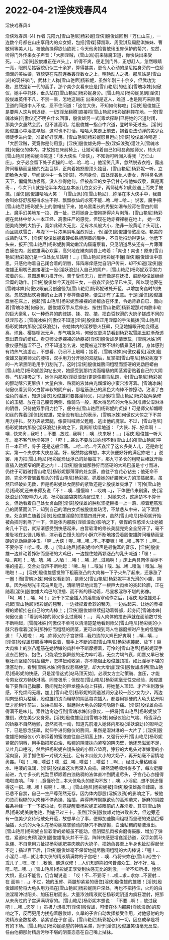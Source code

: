# 2022-04-21淫侠戏春风4



淫侠戏春风4



淫侠戏春风-(4) 作者 元阳九[雪山艳尼]杨彩妮[淫侠]殷俊雄回到「万仁山庄」，一连数个月都在山庄享用内的众女奴，包括[雪蝶]薛凯琪、周雯淇及周励淇姊妹、曹敏琍等美人儿，被他肏操得欲仙欲死；今天他肏捣曹敏琍玉臀保护的菊穴，忽然，听得门外传来女子声音：「大胆淫贼，{雪山派}前来除魔卫道，你快快出来受死。…」[淫侠]殷俊雄正在兴头上，听得不爽，便走到门外，正想赶人，忽然眼睛一亮，眼前尼姑容貌仍似三十余岁，算得甚美，更令人心动的是尼姑身旁的一位娇滴滴的美姑娘，容貌更在先前连番姦淫数女之上，明艳动人之极。那尼姑是{雪山派}的现任掌门，武林上人称[雪山艳尼]杨彩妮，虽然年刚三十余岁，但武功沈稳，显然是新一代的高手，那个美少女看来应是[雪山艳尼]的徒弟[雪魄冰姝]何傲仪，她手中托钵，垂头站在[雪山艳尼]杨彩妮身旁。[雪山艳尼]杨彩妮见到[淫侠]殷俊雄英伟不凡，不禁一呆，怎地这贼庄 出来的是这人，难道…也是刚巧来除魔卫道的同道中人不成，忍不住问道：「这位大侠，不知如何称唿」[淫侠]殷俊雄正是要两人这片刻迟疑，一记[淫龙翻腾]直接将[雪山艳尼]杨彩妮翻摔在地，一旁[雪魄冰姝]何傲仪还不明白什幺回事，殷俊雄另一式[毒龙探路]已将她的穴道封闭，那美少女虽然会武，但不甚高明，给殷俊雄一指点中穴道，登时晕死过去。[淫侠]殷俊雄心中淫念早起，这时也不打话，哈哈大笑走上前去，抱着没法动弹的美少女师徒步进内堂，准备好好享用。[雪山艳尼]杨彩妮怒目瞪向[淫侠]殷俊雄冷喝道：「大胆淫贼，究竟你是何用意」[淫侠]殷俊雄先将一股{淫妖浪劲}灌注入[雪魄冰姝]何傲仪的体内，才放她在床前椅上，让她可看着自己如可姦肏她师父，转头对[雪山艳尼]杨彩妮淫笑道：「本大侠名「淫侠」，不知妳可听闻入得我「万仁山庄」，女子必会留下处子贞操的…哈…哈…哈…」他淫笑几声，忽然脱去衣袍，露出胯间粗糙而坚硬的兇勐巨蟒，正向着她怒瞪顶头独目。[雪山艳尼]杨彩妮一听，立即脸色大变，早闻武林中一名[淫侠]，不问身份，四处淫姦仇人妻女，弄得臭名满天下，偏偏武功极高，没人奈得他何，但被姦淫的女子仍甘心待他如奴隶，真是离奇…，今次下山就是他半年内连姦本派几位女弟子，两师徒却如此般遇上而失手被擒。[淫侠]殷俊雄哈哈大笑︰「{雪山派}的[雪山艳尼] …妳落在本大侠手中，我自会叫妳舒舒服服得求生不得、飘飘欲仙的求死不能…哈…哈…哈…」说罢，魔手把[雪山艳尼]杨彩妮头上的僧帽扯下来，她乌黑柔长的秀髮如瀑布般泻在雪白的肩上，魔手幻美地东一拉、西一扯，已将她身上僧袍撕得片片剥落。[雪山艳尼]杨彩妮在武林中给人一本正经、高傲庄严的感觉，但现在她赤裸裸躺在地上， 她一双肥美肉腴的大奶子，竟如此硕大无比、足有木瓜般大小，绝非一般黄毛丫头可比，而且肌肤雪白，与腹下一片浓黑阴毛强烈对比，令[淫侠]殷俊雄情慾高涨。艳美的成熟韵味下，[淫侠]殷俊雄握着硬如铁棍阴茎的魔手，不自觉捋动得更快，他低下头来，扳开[雪山艳尼]杨彩妮胯间幼嫩淫肉窟窿察看，只见阴道尽头还有一片薄薄白膜在内，殷俊雄满心欢喜，高兴地在嫩肉阴唇上吻着：「爽也！爽也！原来[雪山艳尼]杨彩妮仍是一位处女尼姑呀！…」[雪山艳尼]杨彩妮不懂[淫侠]殷俊雄话中意思，只感他吻着自己闭合着的阴唇，阵阵麻痒感觉自阴户传来，却不知道[淫侠]殷俊雄正用嘴巴直接灌注一股{淫妖浪劲}入自己的阴户，[雪山艳尼]杨彩妮双手勉力按着的头，意图想用力推开他，苦于受伤无力，反而像是在抚摸、鼓励殷俊雄继续淫糜的动作。[淫侠]殷俊雄今天连御三女，一般姦淫姿势早已生厌，所以现他要在[雪魄冰姝]何傲仪眼前另创途径为[雪山艳尼]杨彩妮破处开苞，以增加肏姦时的快感，忽然想起欢喜佛的女上男下参禅像姿势，便立即有了主意。于是[淫侠]殷俊雄盘坐在床上，抱起[雪山艳尼]杨彩妮赤裸裸的娇躯放在怀里，令她背靠自已、面向着[雪魄冰姝]何傲仪，殷俊雄双手从后伸出、按住[雪山艳尼]杨彩妮那对肉腴丰软的巨大豪乳，以一种奇异的韵律搓、揉、捏、揸，把白晢软滑的大奶子搓成不同的妖淫形态；[雪魄冰姝]何傲仪不知道[淫侠]殷俊雄正用淫糜的手法挑拨[雪山艳尼]杨彩妮体内那股{淫妖浪劲}，令她体内的淫秽慾火狂飙，只见她媚眼开始变得迷离，琼鼻、樱唇嗡张无声、却气喘急吟，何傲仪更清楚看到杨彩妮雪肌玉肤渐渐透现出霏淫的绮红。看见师父赤裸裸的娇躯被[淫侠]殷俊雄尽情亵玩，[雪魄冰姝]何傲仪感到羞涩不己，但不知道怎幺说、她竟被这淫秽不堪的情景吸引着，身体感到有灼热气流游走，不想看、仍闭不上眼睛；接着，[雪魄冰姝]何傲仪看见[淫侠]殷俊雄又捉紧师父的腰枝，双手用力分开她的双腿后，反掌把[雪山艳尼]杨彩妮腹下的一片浓黑阴毛用手刀刮光了。这时[淫侠]殷俊雄胯间粗糙而坚硬的兇勐巨蟒由[雪山艳尼]杨彩妮股沟钻出来，她感受到那灼烫而粗糙的阴茎紧密贴着自己的大阴唇，气机相吸之下，她体内那股{淫妖浪劲}更是像癫马乱跑，令[雪山艳尼]杨彩妮的颤动酥穴更酥痕！大量白浊、粘稠的液体由光熘熘的小蜜穴渗泻着。[雪魄冰姝]何傲仪看到师父白晢丰软的阴户前，那粗筋涨凸的黑色大肉棒不停撩动，沾湿了白浊色的淫水，知道[淫侠]殷俊雄将要姦淫师父，只见他将[雪山艳尼]杨彩妮两条修长的玉腿、放在自己腰旁两侧、像骑马一般，那大得恐怖的大龟头对准师父湿淋淋的阴唇，只待他双手用力拉下，便夺去[雪山艳尼]杨彩妮的贞操！可是师父却媚眼如丝的靠着[淫侠]殷俊雄，完全没有阻止的表示，[雪魄冰姝]何傲仪大惊之下不禁用力挣扎，努力夹紧双腿，像要叫喊师父甦醒、逃出他的魔掌。不过，[雪山艳尼]杨彩妮体内那股{淫妖浪劲}影响之下，竟断断续续地道︰「大侠…好…好痒啊！…噢…快来肏…我吧！…不要…放过…我啊！…噢…快来呀！…」[淫侠]殷俊雄一听大乐，毫不客气地淫笑道︰「吓！…甚幺不要放过妳想不到{雪山山}的[雪山艳尼]平日一本正经，骨子 还是这般淫荡。…哈…哈…今天姦淫了这幺多美人儿，还是妳老实，第一个央求本大侠姦淫。好…既然妳这样想，本大侠便好好的满足妳吧！」说罢、用力把[雪山艳尼]杨彩妮玲珑浮凸的娇躯拉下，那九寸多长的粗糙巨棒就开始直插入她紧窄的阴道之内！…[淫侠]殷俊雄那狰狞而坚硬的大鸡巴虽是寸寸而进，仍终于可戳破[雪山艳尼]杨彩妮那薄薄的处女膜，直往子宫花心钻去；他死命不顾、完全不管皱着眉头的[雪山艳尼]杨彩妮，抓着她的纤腰就大力的顶插起来，虽然已经破处无数，但是杨彩妮处女阴腔的紧致还是让殷俊雄爽爆了！可怜[雪山艳尼]杨彩妮还未来得及说「不！…噢…慢慢嘛！…哎唷…」，下体便传来剧痛，使{淫妖浪劲}的影响力大减，杨彩妮脑袋突然清醒过来！…对她来说，这痛楚本不算什幺，但她看着自己处女贞血随[淫侠]殷俊雄的肿胀坚挺巨根一上一落、顺着粗筋涨凸的阴茎而流下，知到自己的清白女贞被殷俊雄玷污，不禁悲从中来，流下清泪来。处女鲜血随着[淫侠]殷俊雄淫糜的顶插四溅开来，虽然[雪山艳尼]杨彩妮开始被肏插时刺痛了一下，但是体内那股{淫妖浪劲}影响之下，强悍的性慾淫火让她被肏几十下后，就渐渐感受到快感起来，白晢软滑的修长美腿完完全全掰开了，毫不羞耻地在女徒儿眼前，演示着白馒头般的小酥穴不断地接受着殷俊雄胯间粗糙而坚硬的兇勐巨蟒冲击。「啊…大侠！喔…噢…噢…不…不要嘛！噢…噢…等下！…啊…不要停呀！哈…噢…噢…」[雪山艳尼]杨彩妮呻吟声是最悦耳的音乐，[淫侠]殷俊雄一边耸动着狰狞而坚硬的大鸡巴，一边捏住她两颗涨凸的乳头喊道：「嘿！…哈…爽吧！…嘻…嘻…唏…入晒！…唏！…唏…好…过瘾啊！」床上两具肉体淫秽不堪的撞击，交合处淫声不断响起：「唏…啪！…噗滋！噗…滋…唏…噗滋！噗滋…啪啪啪！…」[淫侠]殷俊雄感觉胯下粗筋涨凸的大肉棒一下子火热了起来，还暴涨了一圈！而[雪魄冰姝]何傲仪看到的，是师父[雪山艳尼]杨彩妮平坦光滑的小腹、阴阜，因为被刮光丰茂乌黑耻毛，清晰明显地出现了一根巨大肉棒的突起轮廓，正在随着[淫侠]殷俊雄大鸡巴的顶插、而不断的移动着，尽显极淫秽不堪的影像。「呵…唏！…唏…呵！」近千下完全插入的淫糜活塞动作之后，[淫侠]殷俊雄双手托起[雪山艳尼]杨彩妮的翘臀，一边揉捏着柔软的臀肉，一边站起来、让她的赤裸裸的娇躯挂在自己的大肉棒上；[淫侠]殷俊雄继续挺动着臀部，起身问[雪魄冰姝]何傲仪道：「看到吗妳的师父多幺过瘾啊！…」 两人肉体的撞击声就在面前数寸处不断响起，[雪魄冰姝]何傲仪不单可以清清楚楚地看到师父[雪山艳尼]杨彩妮的小酥穴吞噬着[淫侠]那狰狞而粗糙的阴茎，更可以嗅到两人性器磨擦时产生的怪腥味道！「入晒啦！…哈…妳师父的子宫挤得…我灼烫的大鸡巴好爽啊！…嘻…嘻…」[淫侠]殷俊雄舒服得呻吟说着，魔手上不断的把[雪山艳尼]杨彩妮擡起、放下！巨大肉棒上的涨凸粗筋在她娇嫩的肉腔中不断摩擦着，可怜的[雪山艳尼]杨彩妮双手没东西把持、抱住，只能凌空飘舞般的无力呻吟着，无奈力竭气衰，阴唇又早已被粗壮而坚硬的阴茎翻开，怎样扭动收紧，亦不能阻止殷俊雄顶插。如此淫秽不堪的活塞动作，看到[雪魄冰姝]何傲仪悲痛绝望，却大大增加[淫侠]殷俊雄虐待[雪山艳尼]杨彩妮的快感，只是淫僧这式[站马顶天势]，必须女方主动策骑、套压，才能令男女双方畅快淋漓、同登极乐；但现在[雪山艳尼]杨彩妮毫无性交经验，殷俊雄每下要靠自己拗腰、胯间兇勐的巨龙擡头向上狂插，将她整人顶起、才产生刺激快感，不免烦闷无趣，加上[雪山艳尼]杨彩妮的阴道滋润分泌较一般少女为少，两边阴肉壁稍为枯燥，殷俊雄灼烫而粗糙的阴茎每次插入，都要用钢硬的大龟头钻开阴壁才能稍作前进，故抽插越多、越磨得大龟头的硬沟隐隐作痛。[淫侠]殷俊雄肏插得满不是味儿，索性边肏边行到[雪魄冰姝]何傲仪，一把将[雪山艳尼]杨彩妮放下推倒，跌在美少女身旁。[淫侠]殷俊雄见到[雪魄冰姝]何傲仪脸红气喘、玲珑浮凸的娇躯不自然地颤，忽然灵机一动，知道先前灌入她体内那股{淫妖浪劲}的影响之下，已是慾念狂飙，就伸手进何傲仪的胯间，果然是湿淋淋的一大片了；[淫侠]殷俊雄把何傲仪小穴渗泻着的蜜液直往自己阴茎上抹，又强行分开[雪山艳尼]杨彩妮紧密的阴唇，用手指把那白浊、粘稠的阴液抹向紧窄的阴肉壁，他还恐滋润不足，又吐几口唾液，然后把杨彩妮白馒头般的小酥穴垫高，狰狞的大龟头对准嫩滑的小淫肉窟，双手抓住那一对硕大无比、足有木瓜般大小的大奶子，再开始毫不留情地肏姦。「啪！…唏…噗滋！噗…滋…唏…噗滋！…噗滋！…啊…」经过大量粘稠淫水、唾液的滋润，[淫侠]殷俊雄这次再深入肏插，果然流畅顺滑得多了，每次挺腰前进，九寸多长的兇勐巨蟒顺着白浊粘稠的液体直冲到阴道尽头，子宫花心亦撞得啪啪直响。「哗！…竟懂吮住…本大侠龟头的硬沟不放！…噢…小淫尼…想不到还懂得这一招…噢…噢！爽啊！…噢…」[雪山艳尼]杨彩妮被[淫侠]殷俊雄姦淫蹂躏，本已悲不自禁，自己一生严尊荡然无存，因为体内那股{淫妖浪劲}的影响之下，被他灼烫而粗糙的大肉棒不停肏操、抽插，弄得阵阵飘飘欲仙的高潮袭来，酥麻的阴腔每条神经一下一下被拉扯，刻意提醒着杨彩妮正被眼前的人姦淫着。其实[雪山艳尼]杨彩妮美貌绝艳，到底已过三十，虽然[淫侠]殷俊雄对她兴致甚大，但边旁还有一位美少女待他破处开苞，故想早点了事，便即加速胯间粗糙而坚硬的兇勐巨蟒抽插，火灼的大龟头在杨彩妮痉挛颤动的酥穴不断摩擦，白浊粘稠的精液泄出。[雪山艳尼]杨彩妮白晢软滑的娇躯虽不能动，但阴壁肌肉被肏磨得鼓胀、增加了弹性，紧迫地夹得[淫侠]殷俊雄龟头并不干涩，阵阵快感更增姦淫劲道，双手如策马执疆、不自觉用力扯捏杨彩妮肥美肉腴的大奶子，把她肏姦至上半身也扯动得起伏不定；插过百下后，[淫侠]殷俊雄毫不保留地挺尽胯间粗糙的大肉棒说：「喔！…小淫尼…啧…就让本大侠的精液填满妳的子宫吧！…噢…待将来妳在{雪山派}生个乖儿子…嘿…嘿！…教他…佛道双修！…人们知道妳如何普渡众生…好不好…哈…嘻…嘻…噢…」[雪山艳尼]杨彩妮正享受到快感无比的刺激，一听不知所措、惶然大惧，虽口不能言，仍含煳说道︰「哎！不…不要呀！…噢…求…求你…不要射…在 面嘛！…」不过，她的玉臂、两腿却紧紧的缠住[淫侠]殷俊雄的雄腰！[淫侠]殷俊雄顺势将大龟头用力插在[雪山艳尼]杨彩妮阴户深处，再也不把持住，火灼的白浊淫精沖过阳关、加压狂射而出，大量浓浊精液就在杨彩妮阴道内疯狂泄射，把那从未肏过的子宫满满填塞的。[雪山艳尼]杨彩妮本想说︰「不要…啊！…放过我吧！…噢…您呀！」虽极力想推开[淫侠]殷俊雄，可惜在体内那股{淫妖浪劲}的影响之下，反而更用力搂抱着殷俊雄，久旱的子宫自动发挥接受作用，对他怒射的灼烫精液全数接收、紧紧锁在子宫 面，[雪山艳尼]杨彩妮心知一切，因姦成孕是将有的下场。[雪山艳尼]杨彩妮绝望的神情呆滞，对于[淫侠]殷俊雄笑语毫无反应，任由他把那射精后污秽不堪的阴茎恣意在自己嘴上拭抹。


